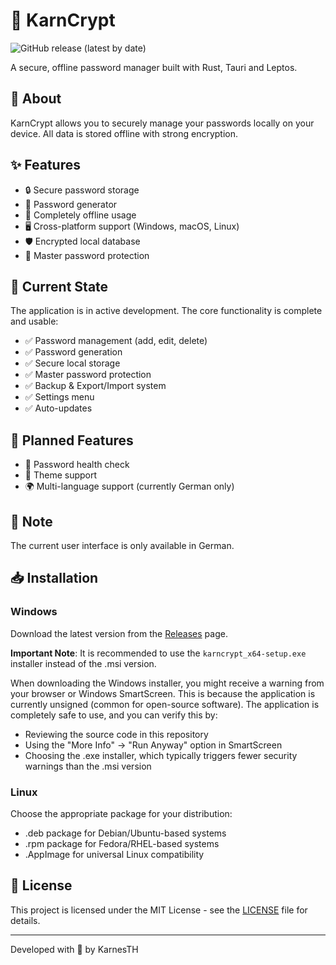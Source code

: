 # 🔐 KarnCrypt

![GitHub release (latest by date)](https://img.shields.io/github/v/release/KarnesTH/karncrypt)

A secure, offline password manager built with Rust, Tauri and Leptos.

## 🎯 About

KarnCrypt allows you to securely manage your passwords locally on your device. All data is stored offline with strong encryption.

## ✨ Features

- 🔒 Secure password storage
- 🎲 Password generator
- 💾 Completely offline usage
- 🖥️ Cross-platform support (Windows, macOS, Linux)
- 🛡️ Encrypted local database
- 🔐 Master password protection

## 🚀 Current State

The application is in active development. The core functionality is complete and usable:
- ✅ Password management (add, edit, delete)
- ✅ Password generation
- ✅ Secure local storage
- ✅ Master password protection
- ✅ Backup & Export/Import system
- ✅ Settings menu
- ✅ Auto-updates

## 📝 Planned Features

- 🏥 Password health check
- 🎨 Theme support
- 🌍 Multi-language support (currently German only)

## 📢 Note

The current user interface is only available in German.

## 📥 Installation

### Windows
Download the latest version from the [Releases](https://github.com/KarnesTH/karncrypt/releases/tag/v0.1.0) page.

**Important Note**: It is recommended to use the `karncrypt_x64-setup.exe` installer instead of the .msi version.

When downloading the Windows installer, you might receive a warning from your browser or Windows SmartScreen. This is because the application is currently unsigned (common for open-source software). The application is completely safe to use, and you can verify this by:
- Reviewing the source code in this repository
- Using the "More Info" → "Run Anyway" option in SmartScreen
- Choosing the .exe installer, which typically triggers fewer security warnings than the .msi version

### Linux
Choose the appropriate package for your distribution:
- .deb package for Debian/Ubuntu-based systems
- .rpm package for Fedora/RHEL-based systems
- .AppImage for universal Linux compatibility

## 📄 License

This project is licensed under the MIT License - see the [LICENSE](LICENSE) file for details.

---
Developed with 💜 by KarnesTH
